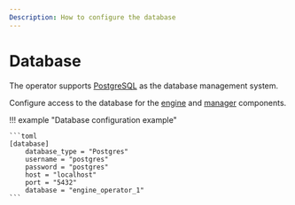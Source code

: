 ```yaml
---
Description: How to configure the database
---
```


# Database

The operator supports [PostgreSQL](https://www.postgresql.org/) as the database management system.

Configure access to the database for the [engine](Configuration-Files/Engine-Config-File.md) and
[manager](Configuration-Files/Manager-Config-File.md) components.

!!! example "Database configuration example"

    ```toml
    [database]
        database_type = "Postgres"
        username = "postgres"
        password = "postgres"
        host = "localhost"
        port = "5432"
        database = "engine_operator_1"
    ```
